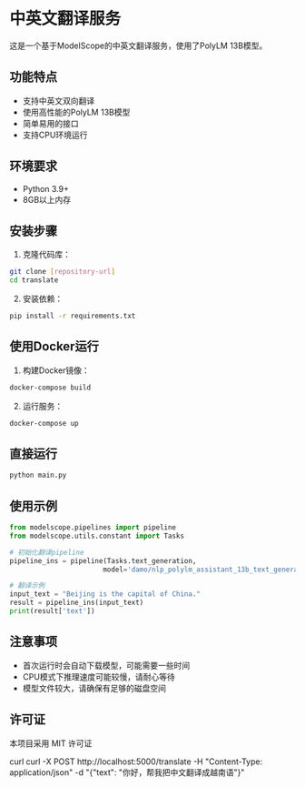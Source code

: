 # 中英文翻译服务

这是一个基于ModelScope的中英文翻译服务，使用了PolyLM 13B模型。

## 功能特点

- 支持中英文双向翻译
- 使用高性能的PolyLM 13B模型
- 简单易用的接口
- 支持CPU环境运行

## 环境要求

- Python 3.9+
- 8GB以上内存

## 安装步骤

1. 克隆代码库：
```bash
git clone [repository-url]
cd translate
```

2. 安装依赖：
```bash
pip install -r requirements.txt
```

## 使用Docker运行

1. 构建Docker镜像：
```bash
docker-compose build
```

2. 运行服务：
```bash
docker-compose up
```

## 直接运行

```bash
python main.py
```

## 使用示例

```python
from modelscope.pipelines import pipeline
from modelscope.utils.constant import Tasks

# 初始化翻译pipeline
pipeline_ins = pipeline(Tasks.text_generation, 
                       model='damo/nlp_polylm_assistant_13b_text_generation')

# 翻译示例
input_text = "Beijing is the capital of China."
result = pipeline_ins(input_text)
print(result['text'])
```

## 注意事项

- 首次运行时会自动下载模型，可能需要一些时间
- CPU模式下推理速度可能较慢，请耐心等待
- 模型文件较大，请确保有足够的磁盘空间

## 许可证

本项目采用 MIT 许可证

curl
curl -X POST http://localhost:5000/translate -H "Content-Type: application/json" -d "{\"text\": \"你好，帮我把中文翻译成越南语\"}"